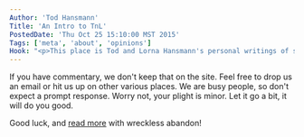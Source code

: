 ```yaml
---
Author: 'Tod Hansmann'
Title: 'An Intro to TnL'
PostedDate: 'Thu Oct 25 15:10:00 MST 2015'
Tags: ['meta', 'about', 'opinions']
Hook: "<p>This place is Tod and Lorna Hansmann's personal writings of some opinionated nature.</p>"
---
```

<p>If you have commentary, we don't keep that on the site.  Feel free to drop us an email or hit us up on other various places.  We are busy people, so don't expect a prompt response.  Worry not, your plight is minor.  Let it go a bit, it will do you good.</p>
<p>Good luck, and <a href="/tnlblog/listing1.html">read more</a> with wreckless abandon!</p>
